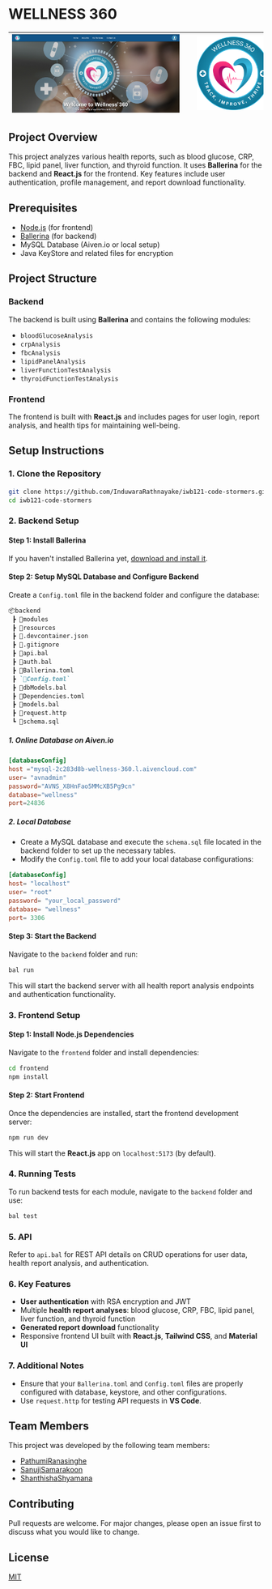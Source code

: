 # WELLNESS 360

| <img src="./ReadMEAssets/Welcome.png" alt="Wellness 360 Welcome" width="500" style="margin-right: 20px;"> | <img src="./ReadMEAssets/logo.png" alt="Wellness 360 Logo" width="200" style="margin-left: 20px;"> |
|:------------------------------------------:|:------------------------------------------:|


## Project Overview

This project analyzes various health reports, such as blood glucose, CRP, FBC, lipid panel, liver function, and thyroid function. It uses **Ballerina** for the backend and **React.js** for the frontend. Key features include user authentication, profile management, and report download functionality.

## Prerequisites

- [Node.js](https://nodejs.org/) (for frontend)
- [Ballerina](https://ballerina.io/) (for backend)
- MySQL Database (Aiven.io or local setup)
- Java KeyStore and related files for encryption

## Project Structure

### Backend

The backend is built using **Ballerina** and contains the following modules:

- `bloodGlucoseAnalysis`
- `crpAnalysis`
- `fbcAnalysis`
- `lipidPanelAnalysis`
- `liverFunctionTestAnalysis`
- `thyroidFunctionTestAnalysis`

### Frontend

The frontend is built with **React.js** and includes pages for user login, report analysis, and health tips for maintaining well-being.

## Setup Instructions

### 1. Clone the Repository

```bash
git clone https://github.com/InduwaraRathnayake/iwb121-code-stormers.git
cd iwb121-code-stormers
```

### 2. Backend Setup

#### Step 1: Install Ballerina

If you haven't installed Ballerina yet, [download and install it](https://ballerina.io/downloads/).

#### Step 2: Setup MySQL Database and Configure Backend

Create a `Config.toml` file in the backend folder and configure the database:

```markdown
📦backend
 ┣ 📂modules
 ┣ 📂resources
 ┣ 📜.devcontainer.json
 ┣ 📜.gitignore
 ┣ 📜api.bal
 ┣ 📜auth.bal
 ┣ 📜Ballerina.toml
 ┣ `📜Config.toml`
 ┣ 📜dbModels.bal
 ┣ 📜Dependencies.toml
 ┣ 📜models.bal
 ┣ 📜request.http
 ┗ 📜schema.sql
```

##### 1. Online Database on Aiven.io

```toml
[databaseConfig]
host ="mysql-2c283d8b-wellness-360.l.aivencloud.com"
user= "avnadmin"
password="AVNS_X8HnFao5MMcXB5Pg9cn"
database="wellness"
port=24836
```

##### 2. Local Database

- Create a MySQL database and execute the `schema.sql` file located in the backend folder to set up the necessary tables.
- Modify the `Config.toml` file to add your local database configurations:

```toml
[databaseConfig]
host= "localhost"
user= "root"
password= "your_local_password"
database= "wellness"
port= 3306
```

#### Step 3: Start the Backend

Navigate to the `backend` folder and run:

```bash
bal run
```

This will start the backend server with all health report analysis endpoints and authentication functionality.

### 3. Frontend Setup

#### Step 1: Install Node.js Dependencies

Navigate to the `frontend` folder and install dependencies:

```bash
cd frontend
npm install
```

#### Step 2: Start Frontend

Once the dependencies are installed, start the frontend development server:

```bash
npm run dev
```

This will start the **React.js** app on `localhost:5173` (by default).

### 4. Running Tests

To run backend tests for each module, navigate to the `backend` folder and use:

```bash
bal test
```

### 5. API

Refer to `api.bal` for REST API details on CRUD operations for user data, health report analysis, and authentication.

### 6. Key Features

- **User authentication** with RSA encryption and JWT
- Multiple **health report analyses**: blood glucose, CRP, FBC, lipid panel, liver function, and thyroid function
- **Generated report download** functionality
- Responsive frontend UI built with **React.js**, **Tailwind CSS**, and **Material UI**

### 7. Additional Notes

- Ensure that your `Ballerina.toml` and `Config.toml` files are properly configured with database, keystore, and other configurations.
- Use `request.http` for testing API requests in **VS Code**.
  
## Team Members

This project was developed by the following team members:

- [PathumiRanasinghe](https://github.com/PathumiRanasinghe)
- [SanujiSamarakoon](https://github.com/sanujis)
- [ShanthishaShyamana](https://github.com/ShanthishaShyamana)

## Contributing

Pull requests are welcome. For major changes, please open an issue first to discuss what you would like to change.

## License

[MIT](LICENSE)
